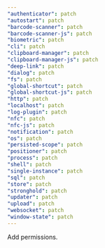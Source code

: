 ```yaml
---
"authenticator": patch
"autostart": patch
"barcode-scanner": patch
"barcode-scanner-js": patch
"biometric": patch
"cli": patch
"clipboard-manager": patch
"clipboard-manager-js": patch
"deep-link": patch
"dialog": patch
"fs": patch
"global-shortcut": patch
"global-shortcut-js": patch
"http": patch
"localhost": patch
"log-plugin": patch
"nfc": patch
"nfc-js": patch
"notification": patch
"os": patch
"persisted-scope": patch
"positioner": patch
"process": patch
"shell": patch
"single-instance": patch
"sql": patch
"store": patch
"stronghold": patch
"updater": patch
"upload": patch
"websocket": patch
"window-state": patch
---
```


Add permissions.
